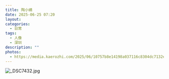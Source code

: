 ```yaml
---
title: 陶小婧
date: 2025-06-25 07:20
layout: 
categories:
  - 日常
tags:
  - 人像
  - 深圳
description: ""
photos:
  - https://media.kaerozhi.com/2025/06/10757b8e14198a037116c8304dc7132e.jpg
---
```

![_DSC7432.jpg](https://media.kaerozhi.com/2025/06/10757b8e14198a037116c8304dc7132e.jpg)
